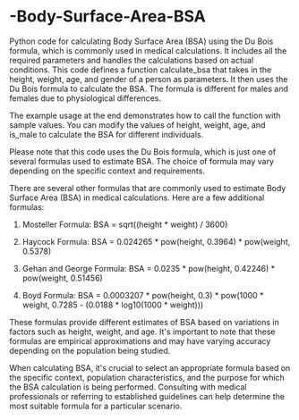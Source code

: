 # -Body-Surface-Area-BSA
Python code for calculating Body Surface Area (BSA) using the Du Bois formula, which is commonly used in medical calculations. It includes all the required parameters and handles the calculations based on actual conditions.
This code defines a function calculate_bsa that takes in the height, weight, age, and gender of a person as parameters. It then uses the Du Bois formula to calculate the BSA. The formula is different for males and females due to physiological differences.

The example usage at the end demonstrates how to call the function with sample values. You can modify the values of height, weight, age, and is_male to calculate the BSA for different individuals.

Please note that this code uses the Du Bois formula, which is just one of several formulas used to estimate BSA. The choice of formula may vary depending on the specific context and requirements.

There are several other formulas that are commonly used to estimate Body Surface Area (BSA) in medical calculations. Here are a few additional formulas:

1. Mosteller Formula:
   BSA = sqrt((height * weight) / 3600)

2. Haycock Formula:
   BSA = 0.024265 * pow(height, 0.3964) * pow(weight, 0.5378)

3. Gehan and George Formula:
   BSA = 0.0235 * pow(height, 0.42246) * pow(weight, 0.51456)

4. Boyd Formula:
   BSA = 0.0003207 * pow(height, 0.3) * pow(1000 * weight, 0.7285 - (0.0188 * log10(1000 * weight)))

These formulas provide different estimates of BSA based on variations in factors such as height, weight, and age. It's important to note that these formulas are empirical approximations and may have varying accuracy depending on the population being studied.

When calculating BSA, it's crucial to select an appropriate formula based on the specific context, population characteristics, and the purpose for which the BSA calculation is being performed. Consulting with medical professionals or referring to established guidelines can help determine the most suitable formula for a particular scenario.
